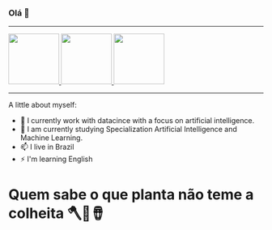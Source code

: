 ### Olá 👋



  <hr>
  <a href="https://github.com/WendelNovaes">
    <img height="100em" src="https://github-readme-stats-eight-theta.vercel.app/api?username=WendelNovaes&show_icons=true&theme=bear&include_all_commits=true&count_private=true"/>
    <img height="100em" src="https://github-readme-stats-eight-theta.vercel.app/api/top-langs/?username=WendelNovaes&layout=compact&langs_count=8&theme=bear"/>
    <img height="100em" src="https://github-readme-streak-stats.herokuapp.com/?user=WendelNovaes&theme=bear"/>
  </a>

  <hr>


A little about myself:

- 🔭 I currently work with datacince with a focus on artificial intelligence.
- 🌱 I am currently studying Specialization Artificial Intelligence and Machine Learning.
- 📫 I live in Brazil
- ⚡ I'm learning English


# Quem sabe o que planta não teme a colheita 🪓👑🪘

